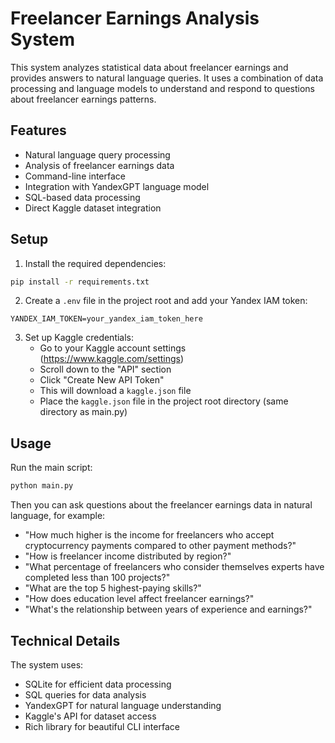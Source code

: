 # Freelancer Earnings Analysis System

This system analyzes statistical data about freelancer earnings and provides answers to natural language queries. It uses a combination of data processing and language models to understand and respond to questions about freelancer earnings patterns.

## Features

- Natural language query processing
- Analysis of freelancer earnings data
- Command-line interface
- Integration with YandexGPT language model
- SQL-based data processing
- Direct Kaggle dataset integration

## Setup

1. Install the required dependencies:
```bash
pip install -r requirements.txt
```

2. Create a `.env` file in the project root and add your Yandex IAM token:
```
YANDEX_IAM_TOKEN=your_yandex_iam_token_here
```

3. Set up Kaggle credentials:
   - Go to your Kaggle account settings (https://www.kaggle.com/settings)
   - Scroll down to the "API" section
   - Click "Create New API Token"
   - This will download a `kaggle.json` file
   - Place the `kaggle.json` file in the project root directory (same directory as main.py)

## Usage

Run the main script:
```bash
python main.py
```

Then you can ask questions about the freelancer earnings data in natural language, for example:
- "How much higher is the income for freelancers who accept cryptocurrency payments compared to other payment methods?"
- "How is freelancer income distributed by region?"
- "What percentage of freelancers who consider themselves experts have completed less than 100 projects?"
- "What are the top 5 highest-paying skills?"
- "How does education level affect freelancer earnings?"
- "What's the relationship between years of experience and earnings?"

## Technical Details

The system uses:
- SQLite for efficient data processing
- SQL queries for data analysis
- YandexGPT for natural language understanding
- Kaggle's API for dataset access
- Rich library for beautiful CLI interface 